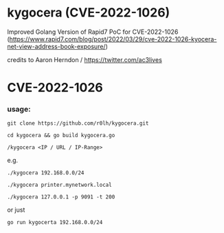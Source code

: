 # kygocera (CVE-2022-1026)
Improved Golang Version of Rapid7 PoC for CVE-2022-1026 (https://www.rapid7.com/blog/post/2022/03/29/cve-2022-1026-kyocera-net-view-address-book-exposure/)

credits to Aaron Herndon / https://twitter.com/ac3lives

# CVE-2022-1026

### usage:
`git clone https://github.com/r0lh/kygocera.git`

`cd kygocera && go build kygocera.go`

`/kygocera <IP / URL / IP-Range>`

e.g.

`./kygocera 192.168.0.0/24`

`./kygocera printer.mynetwork.local`

`./kygocera 127.0.0.1 -p 9091 -t 200`

or just 

`go run kygocerta 192.168.0.0/24`
